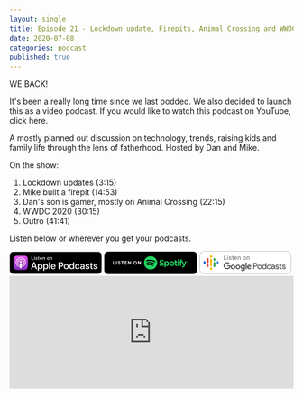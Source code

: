 ```yaml
---
layout: single
title: Episode 21 - Lockdown update, Firepits, Animal Crossing and WWDC 2020
date: 2020-07-08
categories: podcast
published: true
---
```


WE BACK!

It's been a really long time since we last podded. We also decided to launch this as a video podcast. If you would like to watch this podcast on YouTube, click here.

A mostly planned out discussion on technology, trends, raising kids and family life through the lens of fatherhood. Hosted by Dan and Mike.

On the show:
1. Lockdown updates (3:15)
2. Mike built a firepit (14:53)
3. Dan's son is gamer, mostly on Animal Crossing (22:15)
4. WWDC 2020 (30:15)
5. Outro (41:41)


Listen below or wherever you get your podcasts.

<a href="https://itunes.apple.com/au/podcast/ordinary-dads/id1455441874">
<img src="/assets/images/ApplePod.jpg"></a>

<a href="https://open.spotify.com/show/5u6qyzeOUh3gIfsuNpjJTj">
<img src="/assets/images/Spotify.png"></a>

<a href="https://www.google.com/podcasts?feed=aHR0cHM6Ly9yc3Mud2hvb3Noa2FhLmNvbS9yc3MvcG9kY2FzdC9pZC82MjMz">
<img src="/assets/images/google_podcasts164.png"></a>


<iframe width="100%" height="200" src="https://player.whooshkaa.com/player/episode/id/692295?visual=true&sharing=true" frameborder="0" style="width: 100%; height: 200px"></iframe>
